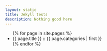 ```yaml
---
layout: static
title: Jekyll tests
description: Nothing good here
---
```


<ul>
{% for page in site.pages %}
<li> {{ page.title }} :: {{ page.categories | first }}
</li>
{% endfor %} <!-- page -->
</ul>